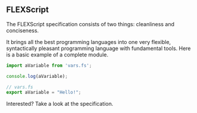 ## FLEXScript
The FLEXScript specification consists of two things: cleanliness and conciseness.

It brings all the best programming languages into one very flexible, syntactically pleasant programming language with fundamental tools.  Here is a basic example of a complete module.

```javascript
import aVariable from 'vars.fs';

console.log(aVariable);
```
```javascript
// vars.fs
export aVariable = "Hello!";
```
Interested?  Take a look at the specification.
